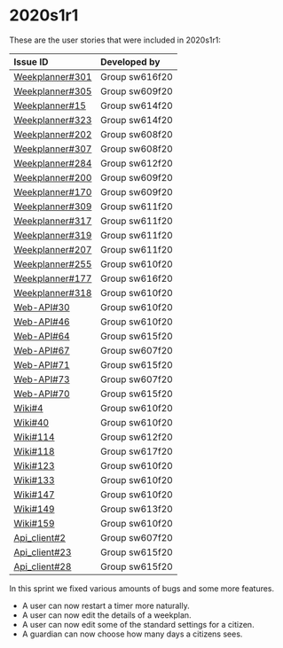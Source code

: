 # 2020s1r1

These are the user stories that were included in 2020s1r1:

| Issue ID | Developed by |
| :--- | :--- |
|[Weekplanner#301](https://github.com/aau-giraf/weekplanner/issues/310)     |Group sw616f20|
|[Weekplanner#305](https://github.com/aau-giraf/weekplanner/issues/305)     |Group sw609f20|
|[Weekplanner#15](https://github.com/aau-giraf/weekplanner/issues/15)       |Group sw614f20|
|[Weekplanner#323](https://github.com/aau-giraf/weekplanner/issues/323)     |Group sw614f20|
|[Weekplanner#202](https://github.com/aau-giraf/weekplanner/issues/202)     |Group sw608f20|
|[Weekplanner#307](https://github.com/aau-giraf/weekplanner/issues/307)     |Group sw608f20|
|[Weekplanner#284](https://github.com/aau-giraf/weekplanner/issues/284)     |Group sw612f20|
|[Weekplanner#200](https://github.com/aau-giraf/weekplanner/issues/200)     |Group sw609f20|
|[Weekplanner#170](https://github.com/aau-giraf/weekplanner/issues/170)     |Group sw609f20|
|[Weekplanner#309](https://github.com/aau-giraf/weekplanner/issues/309)     |Group sw611f20|
|[Weekplanner#317](https://github.com/aau-giraf/weekplanner/issues/317)     |Group sw611f20|
|[Weekplanner#319](https://github.com/aau-giraf/weekplanner/issues/319)     |Group sw611f20|
|[Weekplanner#207](https://github.com/aau-giraf/weekplanner/issues/207)     |Group sw611f20|
|[Weekplanner#255](https://github.com/aau-giraf/weekplanner/issues/255)     |Group sw610f20|
|[Weekplanner#177](https://github.com/aau-giraf/weekplanner/issues/177)     |Group sw616f20|
|[Weekplanner#318](https://github.com/aau-giraf/weekplanner/issues/318)     |Group sw610f20|
|[Web-API#30](https://github.com/aau-giraf/web-api/issues/30)               |Group sw610f20|
|[Web-API#46](https://github.com/aau-giraf/web-api/issues/46)               |Group sw610f20|
|[Web-API#64](https://github.com/aau-giraf/web-api/issues/64)               |Group sw615f20|
|[Web-API#67](https://github.com/aau-giraf/web-api/issues/67)               |Group sw607f20|
|[Web-API#71](https://github.com/aau-giraf/web-api/issues/71)               |Group sw615f20|
|[Web-API#73](https://github.com/aau-giraf/web-api/issues/73)               |Group sw607f20|
|[Web-API#70](https://github.com/aau-giraf/web-api/issues/70)               |Group sw615f20|
|[Wiki#4](https://github.com/aau-giraf/wiki/issues/4)                       |Group sw610f20|
|[Wiki#40](https://github.com/aau-giraf/wiki/issues/40)                     |Group sw610f20|
|[Wiki#114](https://github.com/aau-giraf/wiki/issues/114)                   |Group sw612f20|
|[Wiki#118](https://github.com/aau-giraf/wiki/issues/118)                   |Group sw617f20|
|[Wiki#123](https://github.com/aau-giraf/wiki/issues/123)                   |Group sw610f20|
|[Wiki#133](https://github.com/aau-giraf/wiki/issues/133)                   |Group sw610f20|
|[Wiki#147](https://github.com/aau-giraf/wiki/issues/147)                   |Group sw610f20|
|[Wiki#149](https://github.com/aau-giraf/wiki/issues/149)                   |Group sw613f20|
|[Wiki#159](https://github.com/aau-giraf/wiki/issues/159)                   |Group sw610f20|
|[Api_client#2](https://github.com/aau-giraf/api_client/issues/2)           |Group sw607f20|
|[Api_client#23](https://github.com/aau-giraf/api_client/issues/23)         |Group sw615f20|
|[Api_client#28](https://github.com/aau-giraf/api_client/issues/28)         |Group sw615f20|

In this sprint we fixed various amounts of bugs and some more features.

- A user can now restart a timer more naturally.
- A user can now edit the details of a weekplan.
- A user can now edit some of the standard settings for a citizen.
- A guardian can now choose how many days a citizens sees.